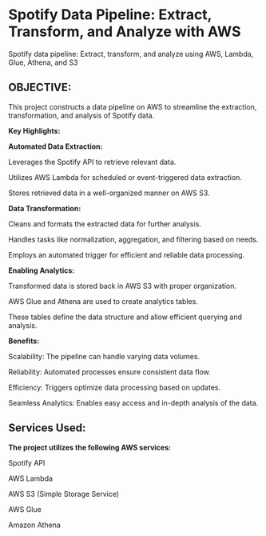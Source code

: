 # Spotify Data Pipeline: Extract, Transform, and Analyze with AWS

Spotify data pipeline: Extract, transform, and analyze using AWS, Lambda, Glue, Athena, and S3

## **OBJECTIVE:**

This project constructs a data pipeline on AWS to streamline the extraction, transformation, and analysis of Spotify data.

**Key Highlights:**

**Automated Data Extraction:**

Leverages the Spotify API to retrieve relevant data.

Utilizes AWS Lambda for scheduled or event-triggered data extraction.

Stores retrieved data in a well-organized manner on AWS S3.

**Data Transformation:**

Cleans and formats the extracted data for further analysis.

Handles tasks like normalization, aggregation, and filtering based on needs.

Employs an automated trigger for efficient and reliable data processing.

**Enabling Analytics:**

Transformed data is stored back in AWS S3 with proper organization.

AWS Glue and Athena are used to create analytics tables.

These tables define the data structure and allow efficient querying and analysis.

**Benefits:**

Scalability: The pipeline can handle varying data volumes.

Reliability: Automated processes ensure consistent data flow.

Efficiency: Triggers optimize data processing based on updates.

Seamless Analytics: Enables easy access and in-depth analysis of the data.


## **Services Used:**

**The project utilizes the following AWS services:**

Spotify API

AWS Lambda

AWS S3 (Simple Storage Service)

AWS Glue

Amazon Athena

